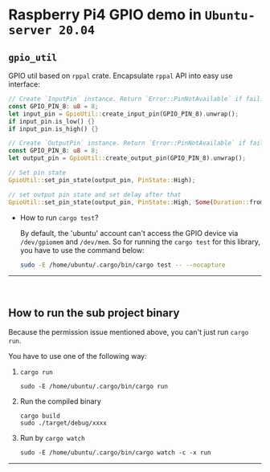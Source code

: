 # Raspberry Pi4 **GPIO** demo in `Ubuntu-server 20.04`

## `gpio_util`
GPIO util based on `rppal` crate. Encapsulate `rppal` API into easy use interface:


```rust
// Create `InputPin` instance. Return `Error::PinNotAvailable` if fail.
const GPIO_PIN_8: u8 = 8;
let input_pin = GpioUtil::create_input_pin(GPIO_PIN_8).unwrap();
if input_pin.is_low() {}
if input_pin.is_high() {}

// Create `OutputPin` instance. Return `Error::PinNotAvailable` if fail.
const GPIO_PIN_8: u8 = 8;
let output_pin = GpioUtil::create_output_pin(GPIO_PIN_8).unwrap();

// Set pin state
GpioUtil::set_pin_state(output_pin, PinState::High);

// set output pin state and set delay after that
GpioUtil::set_pin_state(output_pin, PinState::High, Some(Duration::from_secs(1)));

```

- How to run `cargo test`?
    
    By default, the 'ubuntu' account can't access the GPIO device via 
`/dev/gpiomem` and `/dev/mem`. So for running the `cargo test` for this 
library, you have to use the command below:

    ```bash
    sudo -E /home/ubuntu/.cargo/bin/cargo test -- --nocapture
    ```

<hr><br>


## How to run the sub project binary

Because the permission issue mentioned above, you can't just run `cargo run`.

You have to use one of the following way:

1. `cargo run`

    ```
    sudo -E /home/ubuntu/.cargo/bin/cargo run
    ```

2. Run the compiled binary

    ```
    cargo build
    sudo ./target/debug/xxxx
    ```

3. Run by `cargo watch`

    ```
    sudo -E /home/ubuntu/.cargo/bin/cargo watch -c -x run
    ```

<hr><br>
